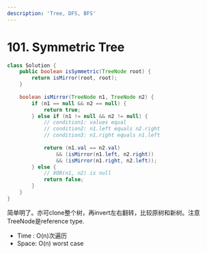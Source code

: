 ```yaml
---
description: 'Tree, DFS, BFS'
---
```


# 101. Symmetric Tree



```java
class Solution {
    public boolean isSymmetric(TreeNode root) {
        return isMirror(root, root);
    }
    
    boolean isMirror(TreeNode n1, TreeNode n2) {
        if (n1 == null && n2 == null) {
            return true;
        } else if (n1 != null && n2 != null) {
            // condition1: values equal
            // condition2: n1.left equals n2.right
            // condition3: n1.right equals n1.left
            
            return (n1.val == n2.val) 
                && (isMirror(n1.left, n2.right)) 
                && (isMirror(n1.right, n2.left));
        } else {
            // XOR(n1, n2) is null
            return false;
        }
    }
}
```

简单明了。亦可clone整个树，再invert左右翻转，比较原树和新树。注意TreeNode是reference type. 

* Time : O\(n\)次遍历
* Space: O\(n\) worst case

